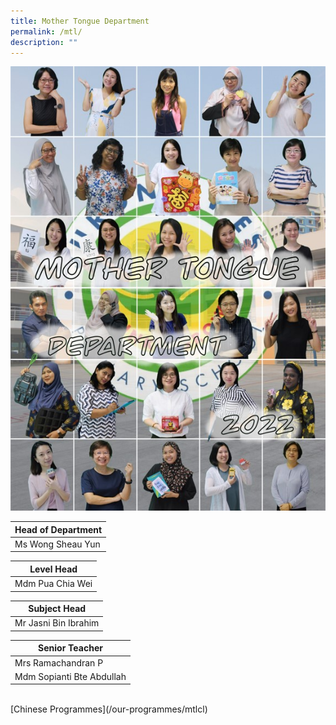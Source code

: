 ```yaml
---
title: Mother Tongue Department
permalink: /mtl/
description: ""
---
```

![MTL](/images/MTL2022.jpg)

| Head of Department |
| --- |
| Ms Wong Sheau Yun |<br>

 
| Level Head |
| --- |
| Mdm Pua Chia Wei |<br>

  

| Subject Head |
| --- |
| Mr Jasni Bin Ibrahim |<br>


| Senior Teacher |
| --- |
| Mrs Ramachandran P
| Mdm Sopianti Bte Abdullah
 
<br>
[Chinese Programmes](/our-programmes/mtlcl)